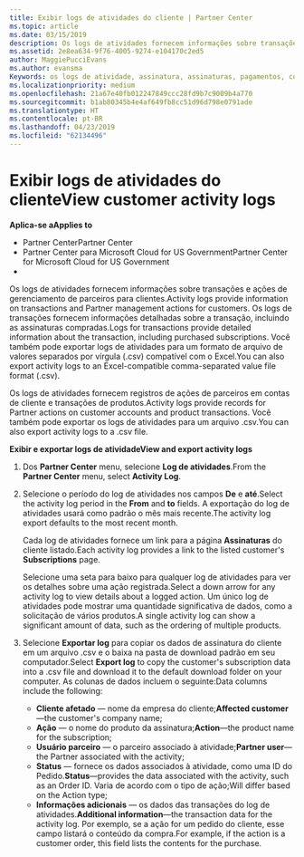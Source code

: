 ```yaml
---
title: Exibir logs de atividades do cliente | Partner Center
ms.topic: article
ms.date: 03/15/2019
description: Os logs de atividades fornecem informações sobre transações e ações de gerenciamento de parceiros para clientes.
ms.assetid: 2e8ea634-9f76-4005-9274-e104170c2ed5
author: MaggiePucciEvans
ms.author: evansma
Keywords: os logs de atividade, assinatura, assinaturas, pagamentos, cobrança, as transações
ms.localizationpriority: medium
ms.openlocfilehash: 21a67e40fb012247849ccc28fd9b7c9009b4a770
ms.sourcegitcommit: b1ab80345b4e4af649fb8cc51d96d798e0791ade
ms.translationtype: HT
ms.contentlocale: pt-BR
ms.lasthandoff: 04/23/2019
ms.locfileid: "62134496"
---
```

# <a name="view-customer-activity-logs"></a><span data-ttu-id="3d13b-104">Exibir logs de atividades do cliente</span><span class="sxs-lookup"><span data-stu-id="3d13b-104">View customer activity logs</span></span>

<span data-ttu-id="3d13b-105">**Aplica-se a**</span><span class="sxs-lookup"><span data-stu-id="3d13b-105">**Applies to**</span></span>

-  <span data-ttu-id="3d13b-106">Partner Center</span><span class="sxs-lookup"><span data-stu-id="3d13b-106">Partner Center</span></span>
-  <span data-ttu-id="3d13b-107">Partner Center para Microsoft Cloud for US Government</span><span class="sxs-lookup"><span data-stu-id="3d13b-107">Partner Center for Microsoft Cloud for US Government</span></span>
-  


<span data-ttu-id="3d13b-108">Os logs de atividades fornecem informações sobre transações e ações de gerenciamento de parceiros para clientes.</span><span class="sxs-lookup"><span data-stu-id="3d13b-108">Activity logs provide information on transactions and Partner management actions for customers.</span></span> <span data-ttu-id="3d13b-109">Os logs de transações fornecem informações detalhadas sobre a transação, incluindo as assinaturas compradas.</span><span class="sxs-lookup"><span data-stu-id="3d13b-109">Logs for transactions provide detailed information about the transaction, including purchased subscriptions.</span></span> <span data-ttu-id="3d13b-110">Você também pode exportar logs de atividades para um formato de arquivo de valores separados por vírgula (.csv) compatível com o Excel.</span><span class="sxs-lookup"><span data-stu-id="3d13b-110">You can also export activity logs to an Excel-compatible comma-separated value file format (.csv).</span></span>

<span data-ttu-id="3d13b-111">Os logs de atividades fornecem registros de ações de parceiros em contas de cliente e transações de produtos.</span><span class="sxs-lookup"><span data-stu-id="3d13b-111">Activity logs provide records for Partner actions on customer accounts and product transactions.</span></span> <span data-ttu-id="3d13b-112">Você também pode exportar os logs de atividades para um arquivo .csv.</span><span class="sxs-lookup"><span data-stu-id="3d13b-112">You can also export activity logs to a .csv file.</span></span>

<span data-ttu-id="3d13b-113">**Exibir e exportar logs de atividade**</span><span class="sxs-lookup"><span data-stu-id="3d13b-113">**View and export activity logs**</span></span>

1.  <span data-ttu-id="3d13b-114">Dos **Partner Center** menu, selecione **Log de atividades**.</span><span class="sxs-lookup"><span data-stu-id="3d13b-114">From the **Partner Center** menu, select **Activity Log**.</span></span>
2.  <span data-ttu-id="3d13b-115">Selecione o período do log de atividades nos campos **De** e **até**.</span><span class="sxs-lookup"><span data-stu-id="3d13b-115">Select the activity log period in the **From** and **to** fields.</span></span> <span data-ttu-id="3d13b-116">A exportação do log de atividades usará como padrão o mês mais recente.</span><span class="sxs-lookup"><span data-stu-id="3d13b-116">The activity log export defaults to the most recent month.</span></span>

    <span data-ttu-id="3d13b-117">Cada log de atividades fornece um link para a página **Assinaturas** do cliente listado.</span><span class="sxs-lookup"><span data-stu-id="3d13b-117">Each activity log provides a link to the listed customer's **Subscriptions** page.</span></span>

    <span data-ttu-id="3d13b-118">Selecione uma seta para baixo para qualquer log de atividades para ver os detalhes sobre uma ação registrada.</span><span class="sxs-lookup"><span data-stu-id="3d13b-118">Select a down arrow for any activity log to view details about a logged action.</span></span> <span data-ttu-id="3d13b-119">Um único log de atividades pode mostrar uma quantidade significativa de dados, como a solicitação de vários produtos.</span><span class="sxs-lookup"><span data-stu-id="3d13b-119">A single activity log can show a significant amount of data, such as the ordering of multiple products.</span></span>

3.  <span data-ttu-id="3d13b-120">Selecione **Exportar log** para copiar os dados de assinatura do cliente em um arquivo .csv e o baixa na pasta de download padrão em seu computador.</span><span class="sxs-lookup"><span data-stu-id="3d13b-120">Select **Export log** to copy the customer's subscription data into a .csv file and download it to the default download folder on your computer.</span></span> <span data-ttu-id="3d13b-121">As colunas de dados incluem o seguinte:</span><span class="sxs-lookup"><span data-stu-id="3d13b-121">Data columns include the following:</span></span>
    -   <span data-ttu-id="3d13b-122">**Cliente afetado** — nome da empresa do cliente;</span><span class="sxs-lookup"><span data-stu-id="3d13b-122">**Affected customer**—the customer's company name;</span></span>
    -   <span data-ttu-id="3d13b-123">**Ação** — o nome do produto da assinatura;</span><span class="sxs-lookup"><span data-stu-id="3d13b-123">**Action**—the product name for the subscription;</span></span>
    -   <span data-ttu-id="3d13b-124">**Usuário parceiro** — o parceiro associado à atividade;</span><span class="sxs-lookup"><span data-stu-id="3d13b-124">**Partner user**—the Partner associated with the activity;</span></span>
    -   <span data-ttu-id="3d13b-125">**Status** — fornece os dados associados à atividade, como uma ID do Pedido.</span><span class="sxs-lookup"><span data-stu-id="3d13b-125">**Status**—provides the data associated with the activity, such as an Order ID.</span></span> <span data-ttu-id="3d13b-126">Varia de acordo com o tipo de ação;</span><span class="sxs-lookup"><span data-stu-id="3d13b-126">Will differ based on the Action type;</span></span>
    -   <span data-ttu-id="3d13b-127">**Informações adicionais** — os dados das transações do log de atividades.</span><span class="sxs-lookup"><span data-stu-id="3d13b-127">**Additional information**—the transaction data for the activity log.</span></span> <span data-ttu-id="3d13b-128">Por exemplo, se a ação for um pedido do cliente, esse campo listará o conteúdo da compra.</span><span class="sxs-lookup"><span data-stu-id="3d13b-128">For example, if the action is a customer order, this field lists the contents for the purchase.</span></span>

 

 



